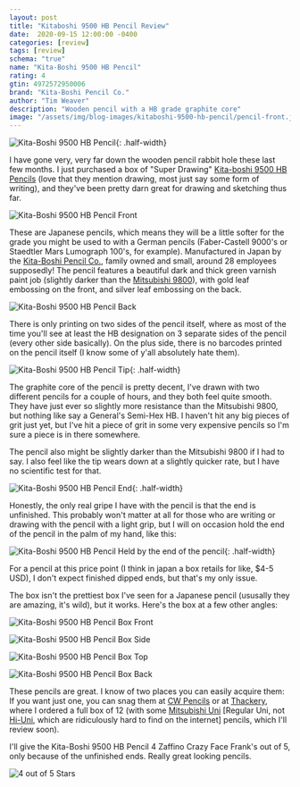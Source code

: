```yaml
---
layout: post
title: "Kitaboshi 9500 HB Pencil Review"
date:  2020-09-15 12:00:00 -0400
categories: [review]
tags: [review]
schema: "true"
name: "Kita-Boshi 9500 HB Pencil"
rating: 4
gtin: 4972572950006
brand: "Kita-Boshi Pencil Co."
author: "Tim Weaver"
description: "Wooden pencil with a HB grade graphite core"
image: "/assets/img/blog-images/kitaboshi-9500-hb-pencil/pencil-front.jpg"
---
```


![Kita-Boshi 9500 HB Pencil ](/assets/img/blog-images/kitaboshi-9500-hb-pencil/sketch-with-kitaboshi-9500.jpg){: .half-width}

I have gone very, very far down the wooden pencil rabbit hole these last few months. I just purchased a box of "Super Drawing" [Kita-boshi 9500 HB Pencils](http://www.kitaboshi.co.jp/home/#post-64) (love that they mention drawing, most just say some form of writing), and they've been pretty darn great for drawing and sketching thus far.

<!--more-->

![Kita-Boshi 9500 HB Pencil Front](/assets/img/blog-images/kitaboshi-9500-hb-pencil/pencil-front.jpg)

These are Japanese pencils, which means they will be a little softer for the grade you might be used to with a German pencils (Faber-Castell 9000's or Staedtler Mars Lumograph 100's, for example). Manufactured in Japan by the [Kita-Boshi Pencil Co.](http://www.kitaboshi.co.jp/company/), family owned and small, around 28 employees supposedly! The pencil features a beautiful dark and thick green varnish paint job (slightly darker than the [Mitsubishi 9800](https://www.mpuni.co.jp/products/pencils/black/office/general/9800.html)), with gold leaf embossing on the front, and silver leaf embossing on the back.  

![Kita-Boshi 9500 HB Pencil Back](/assets/img/blog-images/kitaboshi-9500-hb-pencil/pencil-back.jpg)

There is only printing on two sides of the pencil itself, where as most of the time you'll see at least the HB designation on 3 separate sides of the pencil (every other side basically). On the plus side, there is no barcodes printed on the pencil itself (I know some of y'all absolutely hate them).

![Kita-Boshi 9500 HB Pencil Tip](/assets/img/blog-images/kitaboshi-9500-hb-pencil/pencil-tip.jpg){: .half-width}

The graphite core of the pencil is pretty decent, I've drawn with two different pencils for a couple of hours, and they both feel quite smooth.  They have just ever so slightly more resistance than the Mitsubishi 9800, but nothing like say a General's Semi-Hex HB.  I haven't hit any big pieces of grit just yet, but I've hit a piece of grit in some very expensive pencils so I'm sure a piece is in there somewhere.

The pencil also might be slightly darker than the Mitsubishi 9800 if I had to say.  I also feel like the tip wears down at a slightly quicker rate, but I have no scientific test for that.

![Kita-Boshi 9500 HB Pencil End](/assets/img/blog-images/kitaboshi-9500-hb-pencil/pencil-end.jpg){: .half-width}

Honestly, the only real gripe I have with the pencil is that the end is unfinished.  This probably won't matter at all for those who are writing or drawing with the pencil with a light grip, but I will on occasion hold the end of the pencil in the palm of my hand, like this:

![Kita-Boshi 9500 HB Pencil Held by the end of the pencil](/assets/img/blog-images/kitaboshi-9500-hb-pencil/pencil-grip.jpg){: .half-width}

For a pencil at this price point (I think in japan a box retails for like, $4-5 USD), I don't expect finished dipped ends, but that's my only issue.  

The box isn't the prettiest box I've seen for a Japanese pencil (ususally they are amazing, it's wild), but it works. Here's the box at a few other angles:

![Kita-Boshi 9500 HB Pencil Box Front](/assets/img/blog-images/kitaboshi-9500-hb-pencil/box-front.jpg)

![Kita-Boshi 9500 HB Pencil Box Side](/assets/img/blog-images/kitaboshi-9500-hb-pencil/box-side.jpg)

![Kita-Boshi 9500 HB Pencil Box Top](/assets/img/blog-images/kitaboshi-9500-hb-pencil/box-top.jpg)

![Kita-Boshi 9500 HB Pencil Box Back](/assets/img/blog-images/kitaboshi-9500-hb-pencil/box-back.jpg)

These pencils are great.  I know of two places you can easily acquire them:  If you want just one, you can snag them at [CW Pencils](https://cwpencils.com/collections/kitaboshi/products/super-drawing-9500-pencil-hb) or at [Thackery](https://www.thethackery.com/default/kitaboshi-9500-drawing-and-retouching-pencil-hb-made-in-japan-pack-of-12.html), where I ordered a full box of 12 (with some [Mitsubishi Uni](https://www.mpuni.co.jp/products/pencils/black/uni_series/uni.html) [Regular Uni, not [Hi-Uni](https://www.mpuni.co.jp/products/pencils/black/uni_series/hi_uni.html), which are ridiculously hard to find on the internet] pencils, which I'll review soon).

I'll give the Kita-Boshi 9500 HB Pencil 4 Zaffino Crazy Face Frank's out of 5, only because of the unfinished ends.  Really great looking pencils.

![4 out of 5 Stars](/assets/img/blog-images/zaffino-scale-4-star.jpg)
